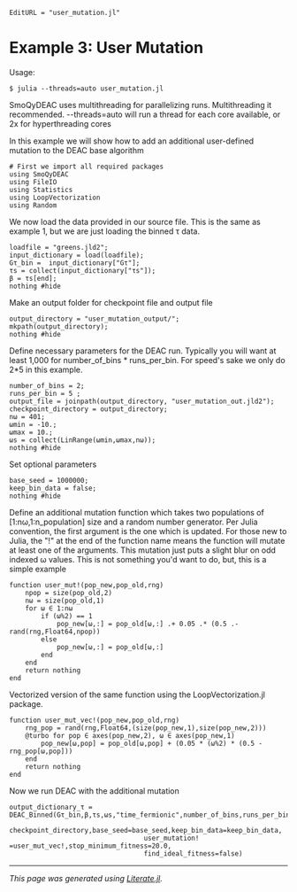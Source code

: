 ```@meta
EditURL = "user_mutation.jl"
```

# Example 3: User Mutation

 Usage:

  `$ julia --threads=auto user_mutation.jl`

  SmoQyDEAC uses multithreading for parallelizing runs. Multithreading it recommended.
  --threads=auto will run a thread for each core available, or 2x for hyperthreading cores

In this example we will show how to add an additional user-defined mutation to the DEAC base algorithm

````@example user_mutation
# First we import all required packages
using SmoQyDEAC
using FileIO
using Statistics
using LoopVectorization
using Random
````

We now load the data provided in our source file. This is the same as example 1, but we are just loading the binned τ data.

````@example user_mutation
loadfile = "greens.jld2";
input_dictionary = load(loadfile);
Gτ_bin =  input_dictionary["Gτ"];
τs = collect(input_dictionary["τs"]);
β = τs[end];
nothing #hide
````

Make an output folder for checkpoint file and output file

````@example user_mutation
output_directory = "user_mutation_output/";
mkpath(output_directory);
nothing #hide
````

Define necessary parameters for the DEAC run.
Typically you will want at least 1,000 for number_of_bins * runs_per_bin.
For speed's sake we only do 2*5 in this example.

````@example user_mutation
number_of_bins = 2;
runs_per_bin = 5 ;
output_file = joinpath(output_directory, "user_mutation_out.jld2");
checkpoint_directory = output_directory;
nω = 401;
ωmin = -10.;
ωmax = 10.;
ωs = collect(LinRange(ωmin,ωmax,nω));
nothing #hide
````

Set optional parameters

````@example user_mutation
base_seed = 1000000;
keep_bin_data = false;
nothing #hide
````

Define an additional mutation function which takes two populations of [1:nω,1:n_population] size and a random number generator.
Per Julia convention, the first argument is the one which is updated. For those new to Julia, the "!" at the end of the function name means the function will mutate at least one of the arguments.
This mutation just puts a slight blur on odd indexed ω values. This is not something you'd want to do, but, this is a simple example

````@example user_mutation
function user_mut!(pop_new,pop_old,rng)
    npop = size(pop_old,2)
    nω = size(pop_old,1)
    for ω ∈ 1:nω
        if (ω%2) == 1
            pop_new[ω,:] = pop_old[ω,:] .+ 0.05 .* (0.5 .- rand(rng,Float64,npop))
        else
            pop_new[ω,:] = pop_old[ω,:]
        end
    end
    return nothing
end
````

Vectorized version of the same function using the LoopVectorization.jl package.

````@example user_mutation
function user_mut_vec!(pop_new,pop_old,rng)
    rng_pop = rand(rng,Float64,(size(pop_new,1),size(pop_new,2)))
    @turbo for pop ∈ axes(pop_new,2), ω ∈ axes(pop_new,1)
        pop_new[ω,pop] = pop_old[ω,pop] + (0.05 * (ω%2) * (0.5 - rng_pop[ω,pop]))
    end
    return nothing
end
````

Now we run DEAC with the additional mutation

````@example user_mutation
output_dictionary_τ = DEAC_Binned(Gτ_bin,β,τs,ωs,"time_fermionic",number_of_bins,runs_per_bin,output_file,
                                  checkpoint_directory,base_seed=base_seed,keep_bin_data=keep_bin_data,
                                  user_mutation! =user_mut_vec!,stop_minimum_fitness=20.0,
                                  find_ideal_fitness=false)
````

---

*This page was generated using [Literate.jl](https://github.com/fredrikekre/Literate.jl).*

